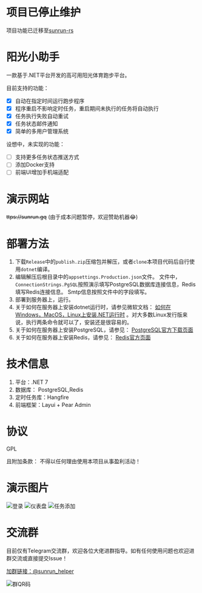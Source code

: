 # 项目已停止维护
项目功能已迁移至[sunrun-rs](https://github.com/whl2606555/sunrun-rs)

# 阳光小助手
一款基于.NET平台开发的高可用阳光体育跑步平台。

目前支持的功能：
 - [x] 自动在指定时间运行跑步程序
 - [x] 程序重启不影响定时任务，重启期间未执行的任务将自动执行
 - [x] 任务执行失败自动重试
 - [x] 任务状态邮件通知
 - [x] 简单的多用户管理系统

设想中，未实现的功能：
- [ ] 支持更多任务状态推送方式
- [ ] 添加Docker支持
- [ ] 前端UI增加手机端适配

# 演示网站
~~ttps://sunrun.gq~~
(由于成本问题暂停，欢迎赞助机器:joy:)

# 部署方法
1. 下载`Release`中的`publish.zip`压缩包并解压，或者`clone`本项目代码后自行使用`dotnet`编译。
2. 编辑解压后根目录中的`appsettings.Production.json`文件。
文件中，`ConnectionStrings.PgSQL`按照演示填写PostgreSQL数据库连接信息，Redis填写Redis连接信息。
Smtp信息按照文件中的字段填写。
3. 部署到服务器上，运行。
4. 关于如何在服务器上安装dotnet运行时，请参见微软文档：
[如何在Windows，MacOS，Linux上安装.NET运行时](https://learn.microsoft.com/zh-cn/dotnet/core/install/)
。对大多数Linux发行版来说，执行两条命令就可以了，安装还是很容易的。
5. 关于如何在服务器上安装PostgreSQL，请参见：
[PostgreSQL官方下载页面](https://www.postgresql.org/download/)
6. 关于如何在服务器上安装Redis，请参见：
[Redis官方页面](https://redis.io/docs/getting-started/installation/)

# 技术信息
1. 平台：.NET 7
2. 数据库： PostgreSQL,Redis
3. 定时任务库：Hangfire
4. 前端框架：Layui + Pear Admin

# 协议
GPL

且附加条款：
不得以任何理由使用本项目从事盈利活动！

# 演示图片
![登录](https://i.niupic.com/images/2022/10/22/a9ET.png)
![仪表盘](https://i.niupic.com/images/2022/10/22/a9EW.png)
![任务添加](https://i.niupic.com/images/2022/10/22/a9EU.png)

# 交流群
目前仅有Telegram交流群，欢迎各位大佬进群指导。如有任何使用问题也欢迎进群交流或直接提交Issue！

[加群链接：@sunrun_helper](https://t.me/sunrun_helper)

![群QR码](https://i.niupic.com/images/2022/10/22/a9ES.jpg)
